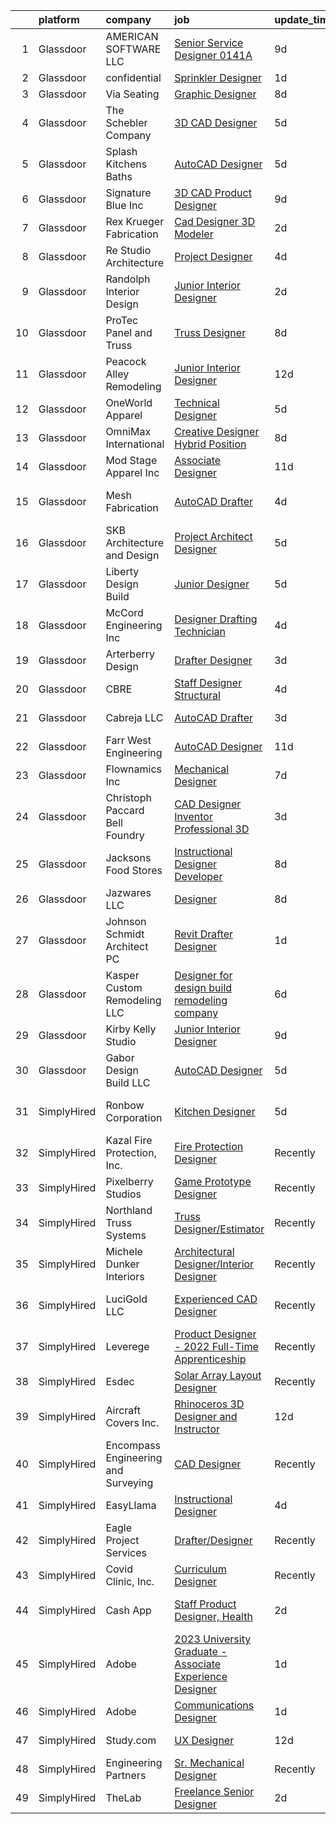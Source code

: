 

|    | platform    | company                             | job                                                                                                                                                                                                                                                                                                                                                                                                                                                                                                                                                                                                                                                                                                                                                                                                                                                                                                                                                      | update_time   | location                   |
|---:|:------------|:------------------------------------|:---------------------------------------------------------------------------------------------------------------------------------------------------------------------------------------------------------------------------------------------------------------------------------------------------------------------------------------------------------------------------------------------------------------------------------------------------------------------------------------------------------------------------------------------------------------------------------------------------------------------------------------------------------------------------------------------------------------------------------------------------------------------------------------------------------------------------------------------------------------------------------------------------------------------------------------------------------|:--------------|:---------------------------|
|  1 | Glassdoor   | AMERICAN SOFTWARE LLC               | [Senior Service Designer 0141A](https://www.glassdoor.com/partner/jobListing.htm?pos=108&ao=1110586&s=58&guid=00000182bf2ed2c0a06c856b78871413&src=GD_JOB_AD&t=SR&vt=w&ea=1&cs=1_ae66adb2&cb=1661064893850&jobListingId=1008067765389&cpc=FD58CDE53D3E251B&jrtk=3-0-1gavitkufkuil801-1gavitkut2eaa000-36cf27e8917f693b--6NYlbfkN0CNayYzF1mBaI40OgT78t3Q2d9IxlwDzhsYR4HK7epYUURqj7ThGxAT4h9lOQYmKq9R3ry62CA4koyTcYr3Zw2Xl7Wk_LJppx8iOy81pyvJTYTdEu3LB-KunCxo9zQ-ykFkhUcCsz2tbVAPKkn4sOtyM53CnghWURXZsJEgUIdQ_oWhBsHE85R1IYBP4NZJp5RAebImniHOO0ZARuQ5jVmXBXVHDTjo2ml407QAEmSWzGwDOwBdWhY-BXXkTYef0AFBfi5MBjlA-UIQDs0taSB4a2t6ZG3hlL-YNFgCBTjC8Xswa9Oay-Lm0bmQOpFaq2rQ5MRxc99htn_Yoh5e62AKsVypbk6yE-qRfhzWSTtBcwUos50hZBh63LG3gsgd1XzVtgn9HvxEr-JjANpfAens-nq0d9aP0DJWJJR-1EXX__mzrQttQdsi-SSSO9tX6RVVIC5XjFXNysmYS6YhZFRVLS3yP_pVBTmKzKVEHvYkYRJvZpxrpfq_dR_zhw5so8TF22ZBw01SbqUfcDihPQdM)                                                                 | 9d            | New York, NY               |
|  2 | Glassdoor   | confidential                        | [Sprinkler Designer](https://www.glassdoor.com/partner/jobListing.htm?pos=119&ao=1110586&s=58&guid=00000182bf2ed2c0a06c856b78871413&src=GD_JOB_AD&t=SR&vt=w&ea=1&cs=1_53a292e1&cb=1661064893852&jobListingId=1008081176695&cpc=728EA7D4449150ED&jrtk=3-0-1gavitkufkuil801-1gavitkut2eaa000-e5f79f173aa6817d--6NYlbfkN0D_KRozbKJx95I3LRYgbj09bqBDFeyQG4s8tCOB31p2DMKUdpqmEGireAQHvMpqtrKOzEHf6M-IIonD_ZVtJj-zuYGedDVlWWv0L5IaDLkQNmHkNlMqXrCu3yUZ68cjflIFgGADZsoaPjvH0kugvb4Y4gxjlT1hwDBYbjiTbGmPi3cTVFzC_Cpse4xSbH39XzFWqc4CzO2WFDi4SvqWwLXoj6H4ogJGIJfsKpo9S2bHl-tNKMerPAd0-H65oMUGpwmIx1aEqUaOfRfom59yiNqGRWPlXutUpHeOfFXNHI26y22XB3WtzX2Mfd9Uf6OLoLb_fu8jwvc8GbrXe7laoBh3L2rvgzw1zW0PUQYvi44Hrp-uK4p7ResVPhr2sQeyv-QFM11LGSz95363eEwuIpwdFD0Tx0bS1FunF9_bG-8tUOqp4K2iLs1pEDmiLxQ7KZA7epl-LYqC0NCZeCke0OArW_UIbf0RrMfw3QjjcVnu9gHMd-U2cYvWJhLOMxDC52gGNuvxIf6FKw%3D%3D)                                                                                | 1d            | Raleigh, NC                |
|  3 | Glassdoor   | Via Seating                         | [Graphic Designer](https://www.glassdoor.com/partner/jobListing.htm?pos=102&ao=1110586&s=58&guid=00000182bf2ed2c0a06c856b78871413&src=GD_JOB_AD&t=SR&vt=w&cs=1_ec30824d&cb=1661064893849&jobListingId=1008068135636&cpc=F273AC118AFFB46B&jrtk=3-0-1gavitkufkuil801-1gavitkut2eaa000-d92e9d04b23b653d--6NYlbfkN0Da-Cx1TbUPouR8Cak7DPplTT5oUnR1wCs8tgPzGdYbz2j1yUFC4FvklXxDIGLSRmdrr2Z5ozzhthS7cKYcHnAp3ROtc8Ms539D1hs-stpJSf1gFt4ikMtw2nhyXEU9-NenVezEI2AWBMjH8Pmods5MTBnIendEESibVpgYYGO0gd6d-AB5keTASFJL7RWbgnrlzJswZ9r6JMcHLxwseFqVMy9SU_M6xxFRBltmqb_4UO7PingDLUjof00iNKj_Ioce3_zZUR4rTZFf1a4Ij2nXdY5bxm9d-oMITBBlyHtfZFlpJGAJBkwRj3Nke6iSJ5-LzVTm-Qig7oFGrbSFe07HpH0uBsLbJTal0PMRwFnW0wFUzcRvT91l6vKsrJL35LMeZL6sRZR4-3wooSnt599vtqduIzdmOfXo0DJDm_HNnQyR7qvd7-WyJdbnqEVi99VoOzk2uu4vgADeZjWunhl4drOPqTP5n2SsFSzgCI8GC-xSXQNv-z2SVtW24Qc1ynw%3D)                                                                                                     | 8d            | Sparks, NV                 |
|  4 | Glassdoor   | The Schebler Company                | [3D CAD Designer](https://www.glassdoor.com/partner/jobListing.htm?pos=115&ao=1110586&s=58&guid=00000182bf2ed2c0a06c856b78871413&src=GD_JOB_AD&t=SR&vt=w&ea=1&cs=1_89eb5339&cb=1661064893851&jobListingId=1008072259381&cpc=50CB34463567876F&jrtk=3-0-1gavitkufkuil801-1gavitkut2eaa000-077f6073299b6940--6NYlbfkN0BbKFwzzZ0yLSQjqY_WE9nX1AjSW77FPvXFQZAp_vA_bxFWMcVuo53C45-22D2TAPagx-nZU83wNUDdAKJzpoW8_CpV79kjtRo62c4b0e5KWXUhWjtqm3p8acm8Ehd382hZlWDbUGPZTj5EuqEzFSEM1Ymjk8al65dUXbsCwkZW2kRlahQoM4Ad-nL-YEEyT4Hxaq2QR8KxzUbU61G2B3vEexZHQv2-hJkXc3z7HzEa-18sR3MEsrqg4XWRbMtxj16J3dSJhs4t_uj8cgF3jz2_NTSjFkMEsYml4291PKR0J7hbmQftkHp2KVf1YSHLBqnmEpCWA_dWXLoCoIXQ8N-iPEDxoSbwpWlcGm9sJCakgLCJrrciw75aCbjw7z3ytdHyF95LkDoU0HqgUhl_Cy0MZmCB6cCOqzWT-pPvubQBe71xqRlt9Oq14qZhw6943EbvdS1e2-yhZ0TNEa4aO7MnMDLXGqTHxP68nuZzfgoYf-FKRz9kk8hBBlnAPAxETqMbt32qLXk-YbRnre7Gf6Y0fGrFyr9jL7MBC1tlW_WYLGzJOw8zIX8x_euNbOQlpB8B11Vov6bYyc0NEpqp7BdAXK6XgfBu_EA%3D) | 5d            | Bettendorf, IA             |
|  5 | Glassdoor   | Splash Kitchens   Baths             | [AutoCAD Designer](https://www.glassdoor.com/partner/jobListing.htm?pos=104&ao=1110586&s=58&guid=00000182bf2ed2c0a06c856b78871413&src=GD_JOB_AD&t=SR&vt=w&ea=1&cs=1_a42583cf&cb=1661064893849&jobListingId=1008072218303&cpc=270C86DDE33792CC&jrtk=3-0-1gavitkufkuil801-1gavitkut2eaa000-f3432d6044c31c7f--6NYlbfkN0DonuevtY08HOOSfQw3KBp3fAvihG3xPpDT0FAMd0VD7Pik3cV5ss8KkTc2yJe0r4zlChdJznvMCrNOpIsA9m8p8aM72DXU9YelPP7eOrjWSEpWgxEJKPIXSsgFxzgFElF0esAQoCLP3V6pXNrLxbUD9oV9MjmQ-pIBeFUs_zqDFl1yjuOvK6iQ3mxbluyh7UCHlq9mxYdMuppsbsKW_CB8r3P1kQN1UPfH5qIaUSuaEfEXg_ho0ika9e5UaV1ixIxo7b_JviJKtEpeTzjSyEo81ZqQjuP3b8H7C-oK6Vw505oGJ561e26nzZAaa1nhvTOoaGsmwy5zML5qoXu7WH2rzde4N5Sjg2VPrBOI8JYNV_lATHJ1Z9VGpA8rGwt5PeAivDGvRTpuCSNnQC-lJ6JoCclzSSci1id6XruCG1Ve4SG-ms37Y56HpT6lHgmiBUQVhzPAt5hdl2B7m0e72qZ7kaon1glFn4isbwt8tlVu1q6xN9PkU1DT-_kkvPfGUmI%3D)                                                                                                | 5d            | La Grange, GA              |
|  6 | Glassdoor   | Signature Blue Inc                  | [3D CAD Product Designer](https://www.glassdoor.com/partner/jobListing.htm?pos=103&ao=1110586&s=58&guid=00000182bf2ed2c0a06c856b78871413&src=GD_JOB_AD&t=SR&vt=w&ea=1&cs=1_b0ef6575&cb=1661064893849&jobListingId=1008067139928&cpc=70781223E8E5C7E8&jrtk=3-0-1gavitkufkuil801-1gavitkut2eaa000-60f998b6e88f67b3--6NYlbfkN0Bi-g4OEguhQEx4pjzkmulzkFDPdVMQm6g82nLRMcVRUMnZUr0y5XvhZobY6IBj37mumuHfRFhn6GcxPqGYtyHZAmGoREzziX2KWrII9ymLQD4xQLMuC9tbnSFUFRxFIKk6rMlux-dGOgWNSr_QNGWKZBTdD5P0FcsM6M7m_KJith9F0zl_j0u9Q7WO9RDd2JXqTFo7YpDVzzjQfXBPunPuDq6ClKNx83eENpfbFiDQNxt9sisUEt6IRUJhiFC0QJxeBe1DdNkkK21Xjy5tgVl86cwdMyc0aaq5CuLIZHITbkNYDcJ38vvTMQLcqm_rBsDuVyMj73AnaS3hC4MSsdR6wvA4QfyWxnt7zniko3LpszGqInvZ--kFi8j0L5byUXWuiylMP6NNuJZQKvlbNhB8HZhEuN7Z9D5FjCEd8lVtvvmxP5kfCxAudpDCjGuDy-AJfzqs8BUxuDt8ApwRJQJ5qMWcr0tOiNYJVmtmX15NkBlYab3AZ7zK_UcmwKFWlfT4l6qmk9syDg%3D%3D)                                                                           | 9d            | Walnut, CA                 |
|  7 | Glassdoor   | Rex Krueger Fabrication             | [Cad Designer   3D Modeler](https://www.glassdoor.com/partner/jobListing.htm?pos=114&ao=1110586&s=58&guid=00000182bf2ed2c0a06c856b78871413&src=GD_JOB_AD&t=SR&vt=w&ea=1&cs=1_94dd3c96&cb=1661064893851&jobListingId=1008078706152&cpc=272371041934AB0B&jrtk=3-0-1gavitkufkuil801-1gavitkut2eaa000-29daca4be54ec6ff--6NYlbfkN0BxkLIcfe0oqaYINownie861a0BJtkzmJW-WyGv8J0JYHtoKWOCQUGsN3OuLQ4F3cb2hOFgyxFnwCjYtW70eCJLo1RwBXIcAeqJKRgAeRiCSGJ99kyRoUA9TKCG-ezPjUqr7qQaOymPHD5IHin3zHlpAvKwBzV4DcYBzYhXkbLR2eTbCNJYwWm7lq-QcE5cWw4g6x2NNQPy2I3Utho5E_BDugzxDZ5jyTGz125CFPF9WZ3mACZtbv-PmhZ7gqlNA6Ch1CwDQfr7Uc1CE5iz2nkyj3yu2U2ikKLhSCt_OiZUyaFCl2Qcl8SsqLVmtURfeu3O1OxeSZFS7vhLhDb1SWmyd7zZ_hD8IPgjD97J4aZNOtks47xDaCIt2i3WiS1t7HBjCB-xlolp6_KRZ084B01qEYDkYcYeRUBhy2PpbAyjQjL-DmwBmzoyOXATsrrVWcGVvyiEgZsLs5aSJvF6dITRq7ugZ-ykhyfayfZYBu51k1Le8KGXoxAQ7771-0pUj8m_BSpXdGx2rA%3D%3D)                                                                         | 2d            | Cleveland, OH              |
|  8 | Glassdoor   | Re Studio Architecture              | [Project Designer](https://www.glassdoor.com/partner/jobListing.htm?pos=110&ao=1110586&s=58&guid=00000182bf2ed2c0a06c856b78871413&src=GD_JOB_AD&t=SR&vt=w&ea=1&cs=1_d1391a31&cb=1661064893850&jobListingId=1008074408312&cpc=7BD60D51DDB168E8&jrtk=3-0-1gavitkufkuil801-1gavitkut2eaa000-858b11d180040ceb--6NYlbfkN0CPEiJEzZq4I_K6S6Q9VC1QMfIsI0INZ1UYi7vjgDL48SUvOQou6hjmTxBSWgOYsWbp_tRSpWg7BTKC2JqhnBXgsltB3QszWtwFRcmW72Kzw6-Lmgu8AhrWar6MpD4Y-RZhMjpRqan9EGl2YJXYYXElbXSCOGqGJNZv1A6z6OSWyzAqU9e5Zw1B9n_a6hiLB3rBc8G-Sgz1nO6rrQpjshz7nxC-maitXigrqOgeDfiV_qHxv68van7IatQ6aj7PFectjDDzhVm57PAp0OJn60Q7xz7kMXFkjkUTIFWL5OqylA5OXbXF5QyCQJIpTIQn_bQ377x5Y0ndA7pE1mRtPlk1QLJ0w7IqZk2sGYuMla80Uiev44HpRBEgFf72hmdCS7tdhDy4qjf3lwkS_jkYrmJ7msR8bnYjQBsOPkqTRL9_PVxuMtIGXMh6siWKGLJBcRzUUxXNZ8v8xzot2R5r4ZNCW7Eo83Xqi7XRaHmnSl1F9KR5j4uV1dozFrKviyIk5nqKypcyH6REDA%3D%3D)                                                                                  | 4d            | Dallas, TX                 |
|  9 | Glassdoor   | Randolph Interior Design            | [Junior Interior Designer](https://www.glassdoor.com/partner/jobListing.htm?pos=127&ao=1110586&s=58&guid=00000182bf2ed2c0a06c856b78871413&src=GD_JOB_AD&t=SR&vt=w&ea=1&cs=1_0378f205&cb=1661064893852&jobListingId=1008079188660&cpc=F0038DB93C4854FD&jrtk=3-0-1gavitkufkuil801-1gavitkut2eaa000-4d09b880a2dec2e3--6NYlbfkN0Dm7HJbIg4ruS2rw2_5Kmv_C3Q2EB3IREHvkIjE52PdII9_P1yk1vyVd1wOci3etUI3lnF-YRAndig6bDddWximtRFYJcLTuaMrU3ZgL8XNmC60RS8tKwgkaSL7LamrLrGDZ-FE8T0i6TJrGFzUTct1bQ-txvhZD1XmZwOic30JtYiQduOiZGvslV0f9iKGCJCQZEmVhhAj9Ayno4nY3w51Pb4Y9N8W0XN3Km89ZC5s8Lw7HHBsXEo-Eaku1Js-s-O7eGdJd5KR3X9h6isiZkaZgC200-uI62DNdUBTkKlDCtNAVlNBaydbR2rWc8kIT7MCIg36ELumBEtKjSoM6s-HPDUpwB6HEFY6zwzAjiPufepwLe4DlHBcbAC06DP0fPfzF8phG2MJHVcWPUKNo1cjkkTzteAcexIx_cb21GZsg0TP3qNmCxjoAyyA4sgr4RqpgBv0ATvGs87mTHG3SGaJ3WJX2u1HBhsLAY6xG50cESYSHSG-UUDCSEvpxglkaYI4N110oXx3jw%3D%3D)                                                                          | 2d            | Long Lake, MN              |
| 10 | Glassdoor   | ProTec Panel and Truss              | [Truss Designer](https://www.glassdoor.com/partner/jobListing.htm?pos=130&ao=1110586&s=58&guid=00000182bf2ed2c0a06c856b78871413&src=GD_JOB_AD&t=SR&vt=w&ea=1&cs=1_1d97e525&cb=1661064893852&jobListingId=1008068396055&cpc=3164FDD6030E246B&jrtk=3-0-1gavitkufkuil801-1gavitkut2eaa000-0f42a1de8238261c--6NYlbfkN0BTy4Vq3kUv-8E8fBOrhZt-7WJQYqv7u2ur6JnxlE7nq4-qXnbw0pV0LnjGnDSOTSr7PN-lte9s_zM5WMbee_etS3dYk9BLl2z48A_bQG3oZZS3KQNEwlvEBphUvlJeoY6XaDr9kMypHeJ8P1yNP26ENc0DH7lomL9MjWhrc-iTdi4EHFRWNadyxmHuXP7ZkxSREx451CMuOX1btNU37VUux_xfoCtmFPMtjAN3W0avKpkN9DRG0IIRN423withhCACO87p26dmQ1IWUGms5o3HCdDYQs3KLW8CUTIU1PqD8ByTm5ApgNF8yJ5jG2DUJGuvCXVMHIigORIMhrLsIe4hFJetjJVGlqFH_pFAUbOPWkEPjlQjEFc1c8BhWQJj3Btfl5wAymo5BOKAmimsYfj3QvVu51dPp3aN4wau6i7pJInTXlW3bW5vxEyqQj5icrhqvFAC2ZtGzgI93jIFoT6qI2aW3AW9-BbRg9hzXn4O-7jELRvP-aSYXB-DkeN0vnM%3D)                                                                                                  | 8d            | Remote                     |
| 11 | Glassdoor   | Peacock Alley Remodeling            | [Junior Interior Designer](https://www.glassdoor.com/partner/jobListing.htm?pos=129&ao=1110586&s=58&guid=00000182bf2ed2c0a06c856b78871413&src=GD_JOB_AD&t=SR&vt=w&ea=1&cs=1_797561d1&cb=1661064893852&jobListingId=1008060684898&cpc=1B5ACBA47960D310&jrtk=3-0-1gavitkufkuil801-1gavitkut2eaa000-08d245c0bc9688bb--6NYlbfkN0BzyIYrTMR_AjNKh_kvAG8N613gtHPANQ3sdLTkrtBd-_1wqz9nNuSyW8xSiRdC0zDVlROLe8RNNxDi1ULhbpt-bNr4niZzKKvt_WjGr2DuXAg6GJkhQbnuhQeea8eD_0awMOdOZnChaoFSkHozUuUCkYh0lxlQrZTMpAaVmOr_VerJbfAeCWxtjurqTKOus3qYnrHMbJSVvsiN91s1yd25TgWuVoHAFPNDPUZXwuDkECN0iQrSmtyfKas6Xia7IA_12rL3QP89BnHMuo6GwzURINhSqkT-66G4cf3JCPxRixi65VqWjdmgLcKGjeVvKs31ZzpvG1BoXk-4hOdfqEjKB4bxPOwqGkczbl5b28i-szIEuBIYkBnHr4OiX75OBCmSKcAw8iizhZSS4aFwVecRl3Dv60m511XNiRDIx9bI6lTyYnVyencYcJi0GBh1arXV29Nt4KLrzd7V5DOFMH-iRfRQxhDSAkDAUBRlXEPZa_BjKjWhCHC8ry_YpQUqZuKPhiNDsZg22Q%3D%3D)                                                                          | 12d           | Tampa, FL                  |
| 12 | Glassdoor   | OneWorld Apparel                    | [Technical Designer](https://www.glassdoor.com/partner/jobListing.htm?pos=109&ao=1110586&s=58&guid=00000182bf2ed2c0a06c856b78871413&src=GD_JOB_AD&t=SR&vt=w&ea=1&cs=1_e9312bbe&cb=1661064893850&jobListingId=1008072360346&cpc=142240F31AC977A4&jrtk=3-0-1gavitkufkuil801-1gavitkut2eaa000-ef8c57699be4e4fd--6NYlbfkN0DzaDHVbxJ-LJZej0v9fk4K-FwNocoxjQ_zxp68kPBvcnDJ4c9ythlAgheNDG4iDAGNAGEqDU-BA_SdyzfcvqeSdX4Wb08TGsE1qPM89wKJlf-wfBo-9oShBcUC-GGYmxHQ-hkSG7ek5vWxUq2FGZXNiQ9zXe9w3mybDuVgi-prIQ5_0Fnv7-68e34nShiBqEuE1sO_uJRJK41PHP7xUgrKiOoPskUyWpyy2e0RG2QXdV6CDMd6Y3FEH4YJYxqDaQHl7n8LfzbOiL_8UUBTA-LSWr0toRn45xgu2Qh1LSYW5W-G-JEQ5FKgEiPS4K9fhtcG_dqksIvLQRW0QyyBdog2ktYrmLgvWOZvU5iqPuNIRqTY65bbnRegyd1jW6S7pfUutE25wtRFMktl_xvUXTNoDPCHHgMkYGaYvFtZqI4y5zAhK2OGHIejlDFYF021shun-CZVclCqZ8a3-uCRE-97BWXcjkvvqMrZKf9wY509txWfuNsDeF7ElF5_y5eaVSsGdFXwR7eJLw%3D%3D)                                                                                | 5d            | Los Angeles, CA            |
| 13 | Glassdoor   | OmniMax International               | [Creative Designer  Hybrid Position ](https://www.glassdoor.com/partner/jobListing.htm?pos=126&ao=1110586&s=58&guid=00000182bf2ed2c0a06c856b78871413&src=GD_JOB_AD&t=SR&vt=w&ea=1&cs=1_49162728&cb=1661064893852&jobListingId=1008068852363&cpc=3AA3C13EDDBAE8D2&jrtk=3-0-1gavitkufkuil801-1gavitkut2eaa000-95da59f6006da234--6NYlbfkN0DazdzDrQzgXQNUwbS-rtqne051iQm0QScMUzNB7GPcpl69xYyP_a6egfwLImlGGJKjW1GKc4wIpPlwV3oFvca2dnISyIRDwKP6gRjNdG4KtXcedw4V0hfjReh0NM8qzfZjTbej8bN2lyO9RjtqZDte6IFcJMEPRdTVNXxze1aiCc9x2GCU_Eud4B77Gc8R1QI02Vshi5N4K97rG3ZBWf3OPraw59fgDn9H9i3KctvNGKlsu6pFzKcZCicE7CMnkBX2XPhLwHbQrprtjKcmlsp29fSTHnw855ECJmmJ7ynDIWiBdgKPevzyefeejniiDvWyg8cf1kzLeDTNtPlqNXgOsKhcH_-5tsvbGlAzCCYxVmjY42TGq6TLv31W8IJeTxjY0A73t2PzJs9DeXzYsPRqZOTKRCa49l8zcyd8CIi_9n4S7IDREvVPB9LSA47t3uv7LsC8hOLo5WoCtFiV2cD12jBXOuvB1fH_Ep7uCOG-4acgj6IMJyANsgR4b31uSIAJmAnnIzixIDJa-D4_ZT6p)                                                           | 8d            | Peachtree Corners, GA      |
| 14 | Glassdoor   | Mod Stage Apparel Inc               | [Associate Designer](https://www.glassdoor.com/partner/jobListing.htm?pos=124&ao=1110586&s=58&guid=00000182bf2ed2c0a06c856b78871413&src=GD_JOB_AD&t=SR&vt=w&ea=1&cs=1_cbcbbde5&cb=1661064893852&jobListingId=1008063489969&cpc=A1E2D04CAB10975F&jrtk=3-0-1gavitkufkuil801-1gavitkut2eaa000-0f7fafcdc3d4c6fc--6NYlbfkN0DsBOlmEAMqZtav1V1WKZO3RUElpafjggtWvxyDQ3xFSizXPSZQh0Wdvl8rI6sPNq5_5QAC6KY7joAEeU6mLGyfgOpQqi3NUQp1PdpAUu2zMrtLcAgU0faCwSeUaqHQ5lthxhYf5i83E4_AUB0Y4M5_KYJTz2y5debrvioOIGbgceSZp7ljH9cPAaqmk3VxRn8oruY46cUxJfIYKchL3nOHTVQGjwPFIeBIK6YLwjL2XiUvsPZFliLskO6Gg45LbiXUn-oBeLoyE_qmg5RcxlpG4xanScLF4fhnIRi3GraUSL1QOv1xN8VBqVaqHgYMBTdRmkysrk82TNPc-t6UM3hjYU0p59j8hoD-xTvFr5DvLU6H5SJmuhhLz50d3DAw65lLbvfBWvVbJSh6t1sWVWi3PKOfeYDRAq2uJZFo8RwS-o0m4Jbew5ecx0gAHYVgwTWI6fmvFK_B2KswHUm8sBCUK_5w3fsQ8aqcgNTHpFWrQzwreQ-65HAgphMZjWL1M1Y%3D)                                                                                              | 11d           | Walnut, CA                 |
| 15 | Glassdoor   | Mesh Fabrication                    | [AutoCAD Drafter](https://www.glassdoor.com/partner/jobListing.htm?pos=117&ao=1110586&s=58&guid=00000182bf2ed2c0a06c856b78871413&src=GD_JOB_AD&t=SR&vt=w&ea=1&cs=1_eac24d80&cb=1661064893851&jobListingId=1008074609885&cpc=A030875928E27D3C&jrtk=3-0-1gavitkufkuil801-1gavitkut2eaa000-67305db2c9bee25f--6NYlbfkN0CdcVd3SDA1nO7RkKTAACmPV4xEt72Vls8LI2dqcgyOeOdhfhxHr5zv0RpaoDC3WirPOapDd5Nfy22IAQvmG4AjJLI6KieHfP9MRW5ExPknc2h4N_ZHcYklEK6Hp_EyB6cKjQ7Q4YgJ6CNwN3OG1peY3LVv1wNXgP5sQzcOTAuQZ5eDrJucoBRotXHJdCyLw6akrglGY4X7XPO9AtjiMxSzCSWnzpWpo-h5GyQ18F7J6230pF2kNQF0yGqEQ1z5PAzV29JcW71pUMIHkzJj3Q4hjr927IEbD3uvC5Lr_UccsEhbFo-3mIihd6a0j-hoKuUhaapHEfecfZGxOyr1n2xTNwXLibj0AVmOuxZniMy84ilCD5Ai_G67i_6NTZI2U2dq8D7k2gyi8Opo4QSSagf243MpyjgOWjgnE3vszMyoeApTbneJD4HnzJePdcTwDIarKK-uBW5VMdhSPSyHqdkjWSoyBeJAzRrN4RjJzHwzTKWL0_eikzG3nJKk2TtMzfA%3D)                                                                                                 | 4d            | Saint Petersburg, FL       |
| 16 | Glassdoor   | SKB Architecture and Design         | [Project Architect Designer](https://www.glassdoor.com/partner/jobListing.htm?pos=101&ao=1110586&s=58&guid=00000182bf2ed2c0a06c856b78871413&src=GD_JOB_AD&t=SR&vt=w&ea=1&cs=1_35827745&cb=1661064893849&jobListingId=1008071905893&cpc=1CCDC1CE0F680826&jrtk=3-0-1gavitkufkuil801-1gavitkut2eaa000-b253516cd2bfddcd--6NYlbfkN0AO-lx13pzomzdSppJUWL3QXsQT8oyFk4U4LWH8QC50CgncZeBqRlX7pDchTJRseeoiz3zq6-hJrumQD5f_K5rAGaJJBC9xANU9_db2RHyLtLmQT0Dt2DFEeX53kdYlDuFWU13zgZuIphbKa5c9gCYdid6U7URkEmX-swNXkFewkgsC_WAarGX84J3-X9NrARSnpxNdJFnWEE2Wf_BH-_efRIUw17hhiLou2XlPvruHjlSzn5DtGnDFG3Fq0a0jxE6fyRdXEenCYf5CoYhajlNLt6fv6udqj4SIVE_au32SVmjg6iKR4qT-3S-q1cLczVBhEJ49EBIF9Sw7nFBT81ABIu7CK50liLEcAGr8-k_urvKkHLqwqMp6-KSkReqwUJmui94KC2Fnc0xacky3LJ9Aou-acOjEVZe59bTewt422n0G1aTNAlgMhkDa2Dn6raUwwXrtgw-WC_KqZS7mpvhGnAqRM7QiEdsVOoxhBzcB2yZ5SiPnrRSIH-Xldb320wwq-XetJqVhBg%3D%3D)                                                                        | 5d            | Austin, TX                 |
| 17 | Glassdoor   | Liberty Design Build                | [Junior Designer](https://www.glassdoor.com/partner/jobListing.htm?pos=105&ao=1110586&s=58&guid=00000182bf2ed2c0a06c856b78871413&src=GD_JOB_AD&t=SR&vt=w&ea=1&cs=1_e95ff962&cb=1661064893849&jobListingId=1008072310145&cpc=841015FECC0135AB&jrtk=3-0-1gavitkufkuil801-1gavitkut2eaa000-49e739b3cb7ea45a--6NYlbfkN0BTy4Vq3kUv-8E8fBOrhZt-7WJQYqv7u2ur6JnxlE7nq0Vi-lP5L835ZtT_CHIIy76QexStr36OF03dxYuklNIZ-dbtkF0hxxUFQgvf9gRzz3ezlLOBkR1HuEgm53nNtorZLoOA3Thtu_l-9fFR0vSjZOyfh7VaJCtYHuwapkMaMVn79JU3YZZlDyFswqpT4DeKO_hVjdnUax4gpfsfomfc70vSw98fnpyy6F4yGUpXISWVTiTnd-U_Akek6l0Kj4X3m1eGJAxnB1Zv74DyfdzMTtgj10o67wDVoADYOcvTJYvwKQUMqYRuhrAtH5Z7tkEtnS7TtdD_o3qYcYmUDdGuDbUuiRR8k6LhFXtngD9KOjSGL_d6cPQ2Kfo5BYy_McxHPhH0qeJ6o9SfR2GOC-rA5Ymp0Mq4iXdKJp9mCAAT2Od_G_sBsu6ckGBmCoB_6AUwL0aZfgdW6KO4m4oIXcJQ8xoEua4hBjAmw87xO7fQqK3z5hrKQoj7X7hBzEhEIwhSCc_u4-CrqQ%3D%3D)                                                                                   | 5d            | Grand Junction, CO         |
| 18 | Glassdoor   | McCord Engineering  Inc             | [Designer Drafting Technician](https://www.glassdoor.com/partner/jobListing.htm?pos=122&ao=1110586&s=58&guid=00000182bf2ed2c0a06c856b78871413&src=GD_JOB_AD&t=SR&vt=w&ea=1&cs=1_3513d075&cb=1661064893852&jobListingId=1008074105608&cpc=90E10D0C903B794B&jrtk=3-0-1gavitkufkuil801-1gavitkut2eaa000-55725410ea2bc8b9--6NYlbfkN0CzcDFs8cjNZITHzPaspPYUdxCTppyanGLeq-qEeiOFH-dyeaW5zENT3O9Tfuzbhrp6A7xj8SpKvEkO9QSPlYhbDR_34n6RNB2Pux5rToQe7hMKDA6KNqoQB73dknAF8AvQ2MMMHzXmZ0dUeYcmTiViP8HeOPNtReQdfBz-brf6xkXaNZXj0Ryob2AobCClGEXPhHSWSYo0ElwgaFwIT3fJiBFCzAWALPUXSlYmYHeicmIQlEgXaBgqhmcuFS92pXitIrJi1xI3LW08wwCpDLW4YVd3uJ7TmJvUYL37jbLJCCy1mE9bkgS7ptLT0DUbLUGq8ksqmIygiLZyS-x_r2Ytqt-JWsObcM1Ai8XSbnhtoWr7XAihNhwtFuFqvHHdVwjDAPAsqPS8w1lvO32DliBu19NSTrH29NY6HLFqO_VtRLsDs8mtRI1tvTzWUvfqlwS4xc3ELdA_HloS7kM6gxOrDLliIePSzVgClHclS9sMPtmCuSXrOnWokJgUeD9qaOqtzoMVvUdRoA%3D%3D)                                                                      | 4d            | Denton, TX                 |
| 19 | Glassdoor   | Arterberry Design                   | [Drafter Designer](https://www.glassdoor.com/partner/jobListing.htm?pos=123&ao=1110586&s=58&guid=00000182bf2ed2c0a06c856b78871413&src=GD_JOB_AD&t=SR&vt=w&ea=1&cs=1_b5df47f0&cb=1661064893852&jobListingId=1008076496738&cpc=90FB925E786A2860&jrtk=3-0-1gavitkufkuil801-1gavitkut2eaa000-b6f9d21c438899f8--6NYlbfkN0BdR3jfiu_ReZ5kREhSmStktyfZ2B0WAqvge9MmcMiZCX_YEzp3pE4dMYiQ-7UupLPkLoIzoxopOafDqsV4LP9Qv1zczYoTUF3lKgU34OLu2va9lS_U5my_j_2eok1bZ8elvUFfbQhFjugWPSaPcPA5KWqfYkNo1fvm1JsBvjUZGoXH0p6PE2cbdDIpVH2q8PSK8OBKzbfpNNFF9OjLBSuiL2nIlGY0nnM-Bwx5C_n0isHD8zJrD9oohOus1s3opU181D8S8uPklSqrhoIRKrUfmXgTZL2R9psNaC_PLdmbxoe1kGC3PSDVdS8sJFtgnagDwOPiC62ZkXDx9mz921iOQX7QkYCwWngBpA3Rf_mqcSO_qergLPwhAPIIVm7WLd4gjSfCChY0pPQ8st4AKScUSCeQbbC42bHNz79wJEwesISgE7WQworqmuU3vyF84GQr5_RZRwG3yzDo1xJrBTlp-28gliMMWvB9mWXis01PiotIwXUptdBMXyskOgtcqaE%3D)                                                                                                | 3d            | Sausalito, CA              |
| 20 | Glassdoor   | CBRE                                | [Staff Designer   Structural](https://www.glassdoor.com/partner/jobListing.htm?pos=125&ao=1110586&s=58&guid=00000182bf2ed2c0a06c856b78871413&src=GD_JOB_AD&t=SR&vt=w&cs=1_9a5ddf05&cb=1661064893852&jobListingId=1008074145862&cpc=9E3121F390AE2874&jrtk=3-0-1gavitkufkuil801-1gavitkut2eaa000-c87d5e5c298a8191--6NYlbfkN0DIfMLMH5eMFB6047IPcht0g7S-IdG15S1-7iIlPnvpazMqI57TbRLHYiq67D4XJfXAaJkPB1PcWqHloSi1syu63wfXcg59ftAeg1flVBP21rM8vvbH5wrKrVBff4pqj8_raFquuM2BsfoUVBr2nxdlds9CMD80QbuAPAb91ObQ4Rxu1fyAMaE0fKqix5olA38uV6RkCzOByQhoWw-0cX2l5t-vnBsMiHHAt1B_-szlm41e_iCECuW6HE3yuPK46ZrJeVuSMi2MtC2grXrelQ41sfyY1RgCiPIK6N0VeYA1xOrAt50Ei6TMILJMyMRlwoRfkVxWiMHbnKySQ6cr8HpMq5FlBDCIYFN2qr55CKmjYfAKoYSPOIcRl5h8qGymf8nuh9x8ywhzqDDGz0HaFL0-PwJJkGBORT_1zjmQdgiPnmg7Qv5FVlSOgdueJGpYOs_-o8nkWTHShiQAoWvQWgpmf8iypi9Dvqt33tC6mbskfjd3kgHowMgWgT5CV0XD3tNjOg6Uf0bHS2Ze6cOq2jHMFle0SPwxXhdiykFnFC12gobmXGxhOa73UhpyYypXwPY%3D)                          | 4d            | Charlotte, NC              |
| 21 | Glassdoor   | Cabreja LLC                         | [AutoCAD Drafter](https://www.glassdoor.com/partner/jobListing.htm?pos=128&ao=1110586&s=58&guid=00000182bf2ed2c0a06c856b78871413&src=GD_JOB_AD&t=SR&vt=w&ea=1&cs=1_7edac734&cb=1661064893852&jobListingId=1008076246544&cpc=1C3318CDCA7FE79A&jrtk=3-0-1gavitkufkuil801-1gavitkut2eaa000-7cb2ee9435b42fa2--6NYlbfkN0BzyIYrTMR_AjNKh_kvAG8N613gtHPANQ3sdLTkrtBd-8IxFHTpUoltutZnLWUZYDL8vBtuqu0wW_rXE8gFFkjsQZT5MxXZI_UVla58Xc102UzN4mL2u0k8PBktAZYwjEcZqWAozyd-GQ26XWSDRDPEUEljJ8tfMGymAn78PFqBFL15gRt29TeQSV51zm5VcjQ1BjvSXCjiA2qQ07-MkcIf82KhWn-yM6US5X-ghiTx9naMMG5g880LGJduWy1R7czJUC3HNcN5ug8ZQ93jF-JMBhg8D4JzGALwvE5f-V4UIb3j83ffzdDByZNYP3nYYHI2MxyeyxZbf-xzUbcbUU7jytm1noG12ZH0HpbbEcOsxeTbnqAkPjZnKsrTZimEniRSSPz50YimWLEg2DWFOwT7NDTUc2ijHKSAgd-Fwvmp9WfCrOVTi-b5zzIPwgG5EpHp6OLUwGHBcMTniuA-7lLX6hm9sZmRZZhyblBVwWQ5MpVgiK-uVxA19op6MS-20fIAom_4sstdxA%3D%3D)                                                                                   | 3d            | New Hyde Park, NY          |
| 22 | Glassdoor   | Farr West Engineering               | [AutoCAD Designer](https://www.glassdoor.com/partner/jobListing.htm?pos=111&ao=1110586&s=58&guid=00000182bf2ed2c0a06c856b78871413&src=GD_JOB_AD&t=SR&vt=w&ea=1&cs=1_b5f2e77a&cb=1661064893851&jobListingId=1008063527374&cpc=158E90BD3D0C2A81&jrtk=3-0-1gavitkufkuil801-1gavitkut2eaa000-7ed93191647e26c9--6NYlbfkN0Dra-j6OQ9VPRfFqecaI86V0A4_x683DNlTDs1rdlUj37JdK9I8TBiHp9yrP4NrFNDR1zhR86vbYfl56eoMZngGEfsd5lwFODamJvPQ5B4qDYhmbAa5lVX6KUcx4YkWKmAehIE2y9unQWwHMSmRBPjByhJO9D3viVvDi3UOR29bTg0eZ8TB1CGNB6bCJYPAxS7ZyRfYKUfQxe_mSz77HUKNTaKUJ_dx1PNdrZieKS6RFCajI6VI12t2_GY4jDXBpAodmO7x5pzrqFT7YOBbFFjUS2CXHiBdW_4I305K4V2CA_WLalihiigjnpTkPchy2p0EWJUS9FbwQ_-iot3oQIBUT2Pw7pbn7AqBVdMerW1bTbFz2YyjmMXXfXVooMhab0iWZdssHkl2UV2bPbEj3Zak14vu9QEfknhlTXlQYJj4wWhgewAEv4hCgDcdowtXzF5_0_oCmNP01tKW6rbwwNu5xbW4OFZ5L7AD6GukyBMbRKdj5HLlsLIGgFnep3Rs0sE%3D)                                                                                                | 11d           | Reno, NV                   |
| 23 | Glassdoor   | Flownamics  Inc                     | [Mechanical Designer](https://www.glassdoor.com/partner/jobListing.htm?pos=107&ao=1110586&s=58&guid=00000182bf2ed2c0a06c856b78871413&src=GD_JOB_AD&t=SR&vt=w&ea=1&cs=1_59cd60f6&cb=1661064893850&jobListingId=1008069715445&cpc=FD65B6AB5DFEFF32&jrtk=3-0-1gavitkufkuil801-1gavitkut2eaa000-43039c1a0c9e207e--6NYlbfkN0A4hgeKHdLyHgzaskNEvl2xXMVaueUT71iJOYpLYISQUNEgeXQU2XwM_CUDICsRViWgzNBJU3k5A46UrYCTQIZnJqqccK93ENs8-dY6WOXzGqGdel3O4ZaBSdz47NJj9F5u-hEjtJDBSAqmy2Wbc-64CRwxZUSc16cRf5BaKkt4EaVqFXwJ1bkyef4NU11iCLcsjGQ-Q6i9y3NI-Pl2hj2CPaPZUJUi8m9kztcs0QwI99b4DsSoYczDurg7QvOTwTy1yeFu5oc123QMNAJ2_pkr4V0Td80efCB9VjRJ8qoEGUBraBIR_2WnQyNR345kKDpwr5VyvfkZd7y2DUejQNRnOEgWdvtDjPlCTyIKg4JYL9DvUhVtjJqEJtzYBwDSZdk0I03K1QF9HVZXxxT--aA6spGhKBzieYhPshRg1FYQZZTEU9BWZBfl96tc36x0ifGjOn2nM1s5_zfv4aNTOtVd07t81y-zyPCZktqgnfBmsYG2dFOxGWVrgHUVwf6Y8NGPkGPUBOxz8A%3D%3D)                                                                               | 7d            | Madison, WI                |
| 24 | Glassdoor   | Christoph Paccard Bell Foundry      | [CAD Designer  Inventor Professional 3D](https://www.glassdoor.com/partner/jobListing.htm?pos=112&ao=1110586&s=58&guid=00000182bf2ed2c0a06c856b78871413&src=GD_JOB_AD&t=SR&vt=w&ea=1&cs=1_62b93846&cb=1661064893851&jobListingId=1008077131079&cpc=3114EF732CBC1C13&jrtk=3-0-1gavitkufkuil801-1gavitkut2eaa000-555ce8ac3ff8a150--6NYlbfkN0BVVSbUv1P2vZww5cAxKPhShR-OJG9VxwbJyWyCwX-wyZcoVs4n3M98Qsa-Bv8FaOWfLC54gVsrlTcoDywXUf7fpphEm06aWHhBaA-umOZQwWw55Kqr6cO20ZjHpMUQvCkNsdWYMLOdOncbLnoikp_pDnRFxTZEK5OxmaL0McC9tO9iRKTpP32tOE3yzKmcwsXOI_YjNFoMZ-ihNv4otzSpStPILMKmjaRTtzxQXdGBrz7AAsA_pmMetj4d6UcSt11uALy6Xlavh3uYnJ1Zbgz4V64TuQ9kYigX7tudS_c_opk2AVG-1ddptF8VU_xzDp4dw3zTRMR3KNMU__zBiWDJEyA4TqVDB7_ZugONXe7RNsU31be90LCuOGad7pfzO5fy2z2q7idpoWrlXKXVPO6OCtFx1-Tl01ch0xjRP_5W7_jwx418ZTSPZ4xkWMnnRF_euwmHfHJUEjeLm-rUPPlgwcHANTj1KPe5PWgCNqZLp0UKTtXiCr7ymfW6KDF6gVoPlIGfp4pTlA%3D%3D)                                                            | 3d            | Charleston, SC             |
| 25 | Glassdoor   | Jacksons Food Stores                | [Instructional Designer Developer](https://www.glassdoor.com/partner/jobListing.htm?pos=121&ao=1110586&s=58&guid=00000182bf2ed2c0a06c856b78871413&src=GD_JOB_AD&t=SR&vt=w&cs=1_8e0106e3&cb=1661064893851&jobListingId=1008068466496&cpc=DF5A0759EFA3C87B&jrtk=3-0-1gavitkufkuil801-1gavitkut2eaa000-b19b69fe8363cdf0--6NYlbfkN0CsjO7NX69_cgtMmzVr5S7IbVB2XCq2cQilH_gsKAsQjabprN3_RECoq6g6llhicLcQAXOhcjRzr61UwWpupSZcmO2DckrUI_tFChIaLkUJ5oll0k9hh3Z4i5y0a1uScoH1lDiUt3jkV1Bhf-LNe8ATcCbbWaVSujF3tHhCVGqYX5ZTMYl4W_eT7zUxp5RoLaxyl5YZevBRSRVCDrVVw9zgWHWvIXou-ypG0WAo8-ZC8FNbZXH3QOOSV4urpYT748eWwMfFshV5uGp0iWkyses0jGeo4gjgi_9dIh-uwWpYQI_7f0daL8bgnNTHMpHAM-qFN_5_eWdZcDrOrSwnc_GVRG0EOsHcHp3Cu07El7P5qnDLKEFivAj1LfR8tjJ6AlYTpP9BsAVyfKW_EyFSdMfXU8eAcJ3v4ThCgfkCi-m75xErWg9r3hM7iCFwsbUSeQRVbE-oK_bhxZfd92Iu8huzDcfGDHVUtFXPyYp7iS4rESwLwya7BmuaeKsZePv88i36Gk_b4slhADLR2-A27diQ7FN05-V95PQH55EFJQ-TQ4rqV5mkvW0r7hXuVSmYm3k%3D)                     | 8d            | Meridian, ID               |
| 26 | Glassdoor   | Jazwares  LLC                       | [Designer](https://www.glassdoor.com/partner/jobListing.htm?pos=106&ao=1110586&s=58&guid=00000182bf2ed2c0a06c856b78871413&src=GD_JOB_AD&t=SR&vt=w&ea=1&cs=1_cd611d9f&cb=1661064893850&jobListingId=1008068422080&cpc=0235270BC6B3165D&jrtk=3-0-1gavitkufkuil801-1gavitkut2eaa000-8cd4dff5efb250c0--6NYlbfkN0DeyJ4CP5CzwT7broxeUwKBt3co1QwKwWitRQqJu2WRZ_kKpMlMYLC_KK2qZzoC5HTKvp3YwAcuOPkH5ay5-yScHnXlxQkXNXdbFLxVU1f3Kr1-ZLRni2_4HHsD-2_1TxBaW0Nt8tihfy4SEzSQbIlrYzzOVQQTgyKSLPWkpoTim2cr_vQbWr0tbHjHrIhiSIsLKtpPdq2-dOr72goDeMkaxhp_yKAkWIhI4SceFxxj-oKwQwt_zXjc07tXrcUp3eCNzd5MdomU55IlmOHROhAvGQHPD-t3A5oRcPhQHahmi37pjmwdSOkR5LP2jMCqhcfO_Bj082wjuB63Miefmktcgi8_fI9AKbCoFJa_OFRWaiE9aNzEaM2iECrTp5_ub24UipX1XkULsyuwREXi5o33f26fSguIqUGwHb2E0bvq6wfWSKK_HrptiJsizXAlaeJvmua0g52H6g4sW0bAIv2LkXN3cKtTVhhmt58PTYL-HRrwRLVUeVTN)                                                                                                                      | 8d            | Sunrise, FL                |
| 27 | Glassdoor   | Johnson Schmidt Architect PC        | [Revit Drafter Designer](https://www.glassdoor.com/partner/jobListing.htm?pos=118&ao=1110586&s=58&guid=00000182bf2ed2c0a06c856b78871413&src=GD_JOB_AD&t=SR&vt=w&ea=1&cs=1_eacefc21&cb=1661064893852&jobListingId=1008081110386&cpc=768CFBF58AF7B31D&jrtk=3-0-1gavitkufkuil801-1gavitkut2eaa000-a15cecd06f4ecd5d--6NYlbfkN0APToHrk7ILONyRglvlT3LJMO76dZGJsKlG8WQjsY8Cq4y0vpoc5mYwcLNSp2ptoV4EkiYe4V-mf8j7mSV1ZiJPbStoMqPYYgqBYPua8c-tO5UoJoGwsARUqeKPwbumRvYTjs1II-xekv_1llxSypLF5Ci-5K4jn_YnZUNqXYb2AvcEgX3p6emf2VWvNQO1p6ghzc9FROm4bt1cwJ3sBN1WHooaCStYOo8hG129emNs2kbWMoac4A6R66AUypjtTlMdKzAEUkegkcGpDzSAZpR7hOVVbKxYtDVngakl7cnYbMJrBG2s2ic0DFTUvQEmgbIo7lhh24IBYrUt6xh4GoDvzA0SPeokVOVI0oTxdcckDwVCR7j8P9YeHMZ6LoRCDb-GqlUOBJaE9yQO5cTPoAh8cHgN88mtMoZjbKISE6aXNYApD98Uss3geL-1pwcvQ41dFvo7bCGqIXovZd6vLPz7TH3Ta5qU99iiijzk2Hx_B2vnQrN4GtXdvmMGzwJT74F7uwFkM7zntA%3D%3D)                                                                            | 1d            | Corning, NY                |
| 28 | Glassdoor   | Kasper Custom Remodeling  LLC       | [Designer for design build remodeling company](https://www.glassdoor.com/partner/jobListing.htm?pos=120&ao=1110586&s=58&guid=00000182bf2ed2c0a06c856b78871413&src=GD_JOB_AD&t=SR&vt=w&ea=1&cs=1_06958e36&cb=1661064893852&jobListingId=1008070270523&cpc=214767B2CB6D1786&jrtk=3-0-1gavitkufkuil801-1gavitkut2eaa000-e982d911d67ced41--6NYlbfkN0C9VJ2SoVti63bCXcKBd4S3-m7JXo8dO6Jzt8JKcsoxCyvz_IgcUCIDI1w14qVZ9i3nxchOhlT9MNff5DKXeF3r4JZRzBjeAFPCiZRUEEwspVg10RzEFUVVsh3fIO6oeEb4vqO3MOs4OCe3AORzCpyukOgGEHXzZkpWp9lCeFhii-IuA4UOj013L7kezD3-zKSz0_I7ZQunZnbCafNhArIa_CLWSViW9TQnxvytyUf194wFmyUB61LnmZg565nIUBPPFmOUEeLgCk1yI7l5y42oTJl0nsrnNUNMVnbFDyUrGCvVh6YrnWsOorpO4dwu696zEuxygh6t3t81ZxZ_m5sxdbrYG7B-EfixxLtAw8v23nJSbZz0D5gW232KecChq4WbejhE_Vnd8t2ZWJGpMPgh5pR46xkVKVGdF6qTqHm2L3sxgIlxrjzBzqhuR8RO7XoHv_VpZAPUpX8KSQ6HIAuSx_TGsdrJsRGqoeGPzKOxbSwn-7ALeSLZSAirpV_HF8Js_d1fkpzdXHQW9pxSP2eswjUzL3RJWAg%3D)                                    | 6d            | Dallas, TX                 |
| 29 | Glassdoor   | Kirby Kelly Studio                  | [Junior Interior Designer](https://www.glassdoor.com/partner/jobListing.htm?pos=116&ao=1110586&s=58&guid=00000182bf2ed2c0a06c856b78871413&src=GD_JOB_AD&t=SR&vt=w&ea=1&cs=1_9511451d&cb=1661064893851&jobListingId=1008067209900&cpc=7BD60D51DDB168E8&jrtk=3-0-1gavitkufkuil801-1gavitkut2eaa000-1e093871097d3f3e--6NYlbfkN0D0ZqxdZg2TwcIemQ4yr89eGinLCR7bn2QHXosobzuZIHsiSwugb_1pB1H4_N9PZcv7Pw9gazekVUm-A1inlftsEqr8_sYPtwwqDAprKaN2D7soowk_UX-cVwWDvAf6-qXfS_mFh11obRdjfXW171u9cXTAUTaD0abARhBLeBEb7UBl8oOz9_fwdxuDxlJngkBYxsvN3RLUUWY4KpGRPkijbu-CV27gUcwdklMH3kiREXoE2_SeWvAlleDSFJaS4ya8y1nAiyWbS3TQmbft_tdZqU32vcBF6DSlnDqCxtaxZBl3NO-Ht7ehUzJiZQ2BYLY0cMDBZpeKZEdiN7o-gFWWDYqzDnsQoqZcl1ohpiZqmbDg4ROz9wG80G8dMO1xr5ae2fbzu3Dh5TpI_iGIoqnm5W7Ksl5RAGAWkucqEo6dr_ePecaZk-1JNYIRbI7JvjJdZ2UoWR3GGLvB7WAL8cmjGKM17Mdfrh3efvrIDpoFmLfjHNIyc0nxBNqBd6B12Tj1qC5ch9Vo2Q%3D%3D)                                                                          | 9d            | Salt Lake City, UT         |
| 30 | Glassdoor   | Gabor Design Build  LLC             | [AutoCAD Designer](https://www.glassdoor.com/partner/jobListing.htm?pos=113&ao=1110586&s=58&guid=00000182bf2ed2c0a06c856b78871413&src=GD_JOB_AD&t=SR&vt=w&ea=1&cs=1_88025f4d&cb=1661064893851&jobListingId=1008071980642&cpc=FB10CF7173E651C7&jrtk=3-0-1gavitkufkuil801-1gavitkut2eaa000-4ffdbf1d0f865547--6NYlbfkN0AKgMBfVcVLS4GCLy2WkztUOXB7TnyM1iKyPbRsPjXr1YQJ8IpkRj8uBiFQexz2Esx-9_RVSjprRL-amQo3se_7U6fkyIEDe9CKH3TH204AZ67448acAsgcmJp4zNpSIrnGi-vrvBB7ZXx846m_hl_lHcXhjoOIrW4-EsKS60sx78oP4TNVzULTWlwenhQFUX6DEvsE3Ol-CQ0dJm_kXOegUatfLFPAuhjV9FxZMSggbKBoxCMAkpcgYF9sGDav27p3N8wTlBDlluB0N4JqWoJg1gVLCdUz81jmT25ZNNcycK0yWVEXe-pVOSdh1dtA1LCLo-9JvS_jMRjCp3U7JFT358gD31zxoRwqdHbLkho9sgD15toUEbyoao-GoUvzrp6LxFDjaYpdywqzj7DBmgIAy2PHDrTk8Z_xp8uRfUApqg7_Y_UGXtYmBlzeVJ9E0oexhBHDv7yzXFru_vcPnw-UIZss5tTucWFpigzDuIU7if79YqhQKI8arlhVaxY99BY%3D)                                                                                                | 5d            | Germantown, WI             |
| 31 | SimplyHired | Ronbow Corporation                  | [Kitchen Designer](https://www.simplyhired.com/job/OOSuhPiwJZSaSEt4JVyW7iGEeBLBp500E_ABaIeaIlqfHnYN3hmraA?q=3d+designer)                                                                                                                                                                                                                                                                                                                                                                                                                                                                                                                                                                                                                                                                                                                                                                                                                                 | 5d            | Cupertino, CA +2 locations |
| 32 | SimplyHired | Kazal Fire Protection, Inc.         | [Fire Protection Designer](https://www.simplyhired.com/job/Q1dex7tsETJdCpyGTi2pJ3hAmarCmHZ8pckYRk6idfy2Qmg3shUp5g?q=3d+designer)                                                                                                                                                                                                                                                                                                                                                                                                                                                                                                                                                                                                                                                                                                                                                                                                                         | Recently      | Tucson, AZ                 |
| 33 | SimplyHired | Pixelberry Studios                  | [Game Prototype Designer](https://www.simplyhired.com/job/H6kxclnp3Cz5YLzK8emr6Jft-jRwJbxMw7vHsV-MgC3IsQR41VQ6gw?q=3d+designer)                                                                                                                                                                                                                                                                                                                                                                                                                                                                                                                                                                                                                                                                                                                                                                                                                          | Recently      | Mountain View, CA          |
| 34 | SimplyHired | Northland Truss Systems             | [Truss Designer/Estimator](https://www.simplyhired.com/job/eXHmyhC_G3bspORl7dy3EtkSUZ5FONRXNF4XLaxs3Zc_8M15KEV9IA?q=3d+designer)                                                                                                                                                                                                                                                                                                                                                                                                                                                                                                                                                                                                                                                                                                                                                                                                                         | Recently      | Fargo, ND                  |
| 35 | SimplyHired | Michele Dunker Interiors            | [Architectural Designer/Interior Designer](https://www.simplyhired.com/job/uDZ1Uqr1SDUoachiJ2OJjx2UsJW1pAkh3GuVjip16ZWjcGHRRfCXWg?q=3d+designer)                                                                                                                                                                                                                                                                                                                                                                                                                                                                                                                                                                                                                                                                                                                                                                                                         | Recently      | Logan, UT                  |
| 36 | SimplyHired | LuciGold LLC                        | [Experienced CAD Designer](https://www.simplyhired.com/job/ZNWPN4j8MuEMeI7UJbQ8IY8Nf3yFAKD-EYbwy4Q4h9m40bnZCJ9q2g?q=3d+designer)                                                                                                                                                                                                                                                                                                                                                                                                                                                                                                                                                                                                                                                                                                                                                                                                                         | Recently      | East Wareham, MA           |
| 37 | SimplyHired | Leverege                            | [Product Designer - 2022 Full-Time Apprenticeship](https://www.simplyhired.com/job/f2PnrkNkoKjnF_c7MsOM41LbDj7RDHIKkfuGC1pKOOPB0dNQ0HmV5w?q=3d+designer)                                                                                                                                                                                                                                                                                                                                                                                                                                                                                                                                                                                                                                                                                                                                                                                                 | Recently      | Remote                     |
| 38 | SimplyHired | Esdec                               | [Solar Array Layout Designer](https://www.simplyhired.com/job/sIWVUR2C0Y4ouR_TSEKvRHwDOoqQcfCb7lIlcTK_SpL7k5w154b-jg?q=3d+designer)                                                                                                                                                                                                                                                                                                                                                                                                                                                                                                                                                                                                                                                                                                                                                                                                                      | Recently      | North Andover, MA          |
| 39 | SimplyHired | Aircraft Covers Inc.                | [Rhinoceros 3D Designer and Instructor](https://www.simplyhired.com/job/3gbWk6knP6bAe0zqMXoJOPJfiLN3cUZuRcZBn4ymRSwCajUPbECUlA?q=3d+designer)                                                                                                                                                                                                                                                                                                                                                                                                                                                                                                                                                                                                                                                                                                                                                                                                            | 12d           | Morgan Hill, CA            |
| 40 | SimplyHired | Encompass Engineering and Surveying | [CAD Designer](https://www.simplyhired.com/job/FctTRIu7wb7zqS9xFGYqybu4FuzH51t7WhRBrfNVjkDJpDCpVKGM3Q?q=3d+designer)                                                                                                                                                                                                                                                                                                                                                                                                                                                                                                                                                                                                                                                                                                                                                                                                                                     | Recently      | Cle Elum, WA               |
| 41 | SimplyHired | EasyLlama                           | [Instructional Designer](https://www.simplyhired.com/job/fZb4_iK_TMLxqkcJ3FnywvbaGEq9cvObrmumXy0jlQqcHNyy43AaDw?q=3d+designer)                                                                                                                                                                                                                                                                                                                                                                                                                                                                                                                                                                                                                                                                                                                                                                                                                           | 4d            | Remote                     |
| 42 | SimplyHired | Eagle Project Services              | [Drafter/Designer](https://www.simplyhired.com/job/-aIcmYeWBaWFx48s4KmpVmxe6vofoD45nJwrbbaAnRivUKLfdB2CsQ?q=3d+designer)                                                                                                                                                                                                                                                                                                                                                                                                                                                                                                                                                                                                                                                                                                                                                                                                                                 | Recently      | Ruston, LA                 |
| 43 | SimplyHired | Covid Clinic, Inc.                  | [Curriculum Designer](https://www.simplyhired.com/job/p3WsyFQIXAKs06uVlgdEp6KJxBcx6YTFuiNTGDHi8WIhrlTvmmHvMg?q=3d+designer)                                                                                                                                                                                                                                                                                                                                                                                                                                                                                                                                                                                                                                                                                                                                                                                                                              | Recently      | Remote                     |
| 44 | SimplyHired | Cash App                            | [Staff Product Designer, Health](https://www.simplyhired.com/job/oZiNzEpP8UCGqALmt2YDgQCMelf-27r34_ikkeiM3PSDQuqFaSDAUw?q=3d+designer)                                                                                                                                                                                                                                                                                                                                                                                                                                                                                                                                                                                                                                                                                                                                                                                                                   | 2d            | San Francisco, CA          |
| 45 | SimplyHired | Adobe                               | [2023 University Graduate - Associate Experience Designer](https://www.simplyhired.com/job/f0abfTDQwJ7wHScGTp4fjSpeTfA1wTYvb7zuzKMlBUSox7fafTVfmA?q=3d+designer)                                                                                                                                                                                                                                                                                                                                                                                                                                                                                                                                                                                                                                                                                                                                                                                         | 1d            | San Francisco, CA          |
| 46 | SimplyHired | Adobe                               | [Communications Designer](https://www.simplyhired.com/job/kB_6rvABTv_gr-LErhvsZXBD41OJKVeiEZbOyFUU-NnQXI0nxkSbbg?q=3d+designer)                                                                                                                                                                                                                                                                                                                                                                                                                                                                                                                                                                                                                                                                                                                                                                                                                          | 1d            | San Jose, CA               |
| 47 | SimplyHired | Study.com                           | [UX Designer](https://www.simplyhired.com/job/ECa27YIBbSV6-FjNu5s4_yV_W53NTO2-1MBGel36Cm24scmb8JYdbA?q=3d+designer)                                                                                                                                                                                                                                                                                                                                                                                                                                                                                                                                                                                                                                                                                                                                                                                                                                      | 12d           | Mountain View, CA          |
| 48 | SimplyHired | Engineering Partners                | [Sr. Mechanical Designer](https://www.simplyhired.com/job/6mK26TbVPN7cf3MKrDLkpKO6rjEb0XVSdxLJOTrXOrO1EpYySLpi_A?q=3d+designer)                                                                                                                                                                                                                                                                                                                                                                                                                                                                                                                                                                                                                                                                                                                                                                                                                          | Recently      | Las Vegas, NV              |
| 49 | SimplyHired | TheLab                              | [Freelance Senior Designer](https://www.simplyhired.com/job/Z5jX2uXK_5wdf8GRRd-tt75OYv5D0S21kPu5jKgySNU3JIMFrF6IyA?q=3d+designer)                                                                                                                                                                                                                                                                                                                                                                                                                                                                                                                                                                                                                                                                                                                                                                                                                        | 2d            | Brooklyn, NY               |